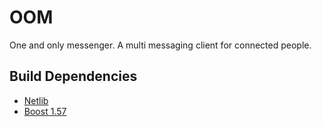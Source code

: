 # OOM
One and only messenger. A multi messaging client for connected people.

## Build Dependencies
* [Netlib](https://github.com/cpp-netlib/cpp-netlib/downloads)
* [Boost 1.57](http://sourceforge.net/projects/boost/files/boost/1.57.0/)
